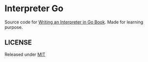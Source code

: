 # Interpreter Go

Source code for [Writing an Interpreter in Go Book](https://interpreterbook.com). Made for learning purpose.

## LICENSE

Released under [MIT](LICENSE.md)
